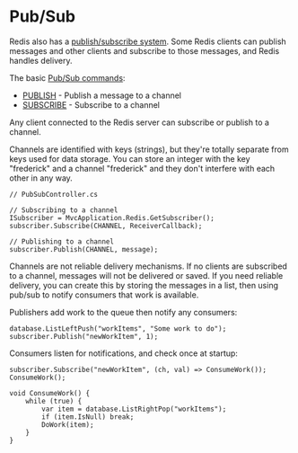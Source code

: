 Pub/Sub
========

Redis also has a [publish/subscribe system][pubsub]. Some Redis clients can publish
messages and other clients and subscribe to those messages, and Redis handles
delivery.

The basic [Pub/Sub commands][pubsub-cmd]:

* [PUBLISH][publish] - Publish a message to a channel
* [SUBSCRIBE][subscribe] - Subscribe to a channel

Any client connected to the Redis server can subscribe or publish to a channel.

Channels are identified with keys (strings), but they're totally separate from
keys used for data storage. You can store an integer with the key "frederick"
and a channel "frederick" and they don't interfere with each other in any way.

    // PubSubController.cs

    // Subscribing to a channel
    ISubscriber = MvcApplication.Redis.GetSubscriber();
    subscriber.Subscribe(CHANNEL, ReceiverCallback);

    // Publishing to a channel
    subscriber.Publish(CHANNEL, message);

Channels are not reliable delivery mechanisms. If no clients are subscribed to
a channel, messages will not be delivered or saved. If you need reliable
delivery, you can create this by storing the messages in a list, then using
pub/sub to notify consumers that work is available.

Publishers add work to the queue then notify any consumers:

    database.ListLeftPush("workItems", "Some work to do");
    subscriber.Publish("newWorkItem", 1);

Consumers listen for notifications, and check once at startup:

    subscriber.Subscribe("newWorkItem", (ch, val) => ConsumeWork());
    ConsumeWork();

    void ConsumeWork() {
        while (true) {
            var item = database.ListRightPop("workItems");
            if (item.IsNull) break;
            DoWork(item);
        }
    }


[pubsub]: http://redis.io/topics/pubsub
[pubsub-cmd]: http://redis.io/commands#pubsub
[publish]: http://redis.io/commands/publish
[subscribe]: http://redis.io/commands/subscribe
